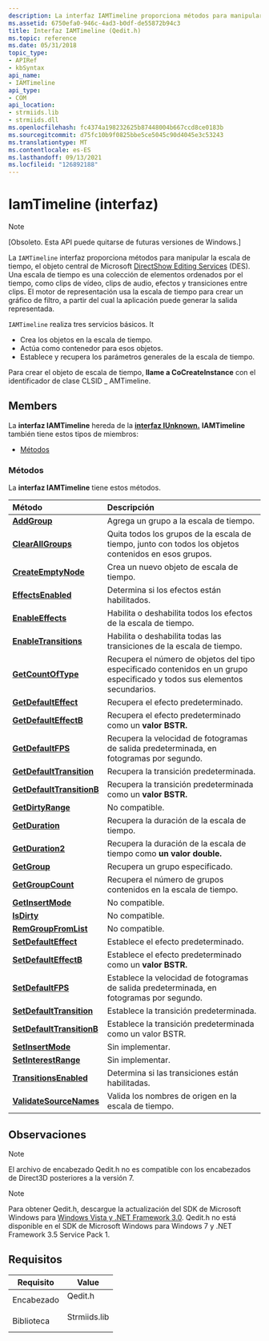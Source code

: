 ```yaml
---
description: La interfaz IAMTimeline proporciona métodos para manipular la escala de tiempo, el objeto central de Microsoft DirectShow Editing Services (DES).
ms.assetid: 6750efa0-946c-4ad3-b0df-de55872b94c3
title: Interfaz IAMTimeline (Qedit.h)
ms.topic: reference
ms.date: 05/31/2018
topic_type:
- APIRef
- kbSyntax
api_name:
- IAMTimeline
api_type:
- COM
api_location:
- strmiids.lib
- strmiids.dll
ms.openlocfilehash: fc4374a198232625b87448004b667ccd8ce0183b
ms.sourcegitcommit: d75fc10b9f0825bbe5ce5045c90d4045e3c53243
ms.translationtype: MT
ms.contentlocale: es-ES
ms.lasthandoff: 09/13/2021
ms.locfileid: "126892188"
---
```

# <a name="iamtimeline-interface"></a>IamTimeline (interfaz)

> [!Note]  
> \[Obsoleto. Esta API puede quitarse de futuras versiones de Windows.\]

 

La `IAMTimeline` interfaz proporciona métodos para manipular la escala de tiempo, el objeto central de Microsoft [DirectShow Editing Services](directshow-editing-services.md) (DES). Una escala de tiempo es una colección de elementos ordenados por el tiempo, como clips de vídeo, clips de audio, efectos y transiciones entre clips. El motor de representación usa la escala de tiempo para crear un gráfico de filtro, a partir del cual la aplicación puede generar la salida representada.

`IAMTimeline` realiza tres servicios básicos. It

-   Crea los objetos en la escala de tiempo.
-   Actúa como contenedor para esos objetos.
-   Establece y recupera los parámetros generales de la escala de tiempo.

Para crear el objeto de escala de tiempo, **llame a CoCreateInstance** con el identificador de clase CLSID \_ AMTimeline.

## <a name="members"></a>Members

La **interfaz IAMTimeline** hereda de la [**interfaz IUnknown.**](/windows/win32/api/unknwn/nn-unknwn-iunknown) **IAMTimeline** también tiene estos tipos de miembros:

-   [Métodos](#methods)

### <a name="methods"></a>Métodos

La **interfaz IAMTimeline** tiene estos métodos.



| Método                                                             | Descripción                                                                                                                       |
|:-------------------------------------------------------------------|:----------------------------------------------------------------------------------------------------------------------------------|
| [**AddGroup**](iamtimeline-addgroup.md)                           | Agrega un grupo a la escala de tiempo.<br/>                                                                                          |
| [**ClearAllGroups**](iamtimeline-clearallgroups.md)               | Quita todos los grupos de la escala de tiempo, junto con todos los objetos contenidos en esos grupos.<br/>                                |
| [**CreateEmptyNode**](iamtimeline-createemptynode.md)             | Crea un nuevo objeto de escala de tiempo.<br/>                                                                                         |
| [**EffectsEnabled**](iamtimeline-effectsenabled.md)               | Determina si los efectos están habilitados.<br/>                                                                                |
| [**EnableEffects**](iamtimeline-enableeffects.md)                 | Habilita o deshabilita todos los efectos de la escala de tiempo.<br/>                                                                       |
| [**EnableTransitions**](iamtimeline-enabletransitions.md)         | Habilita o deshabilita todas las transiciones de la escala de tiempo.<br/>                                                                   |
| [**GetCountOfType**](iamtimeline-getcountoftype.md)               | Recupera el número de objetos del tipo especificado contenidos en un grupo especificado y todos sus elementos secundarios.<br/> |
| [**GetDefaultEffect**](iamtimeline-getdefaulteffect.md)           | Recupera el efecto predeterminado.<br/>                                                                                          |
| [**GetDefaultEffectB**](iamtimeline-getdefaulteffectb.md)         | Recupera el efecto predeterminado como un **valor BSTR.**<br/>                                                                      |
| [**GetDefaultFPS**](iamtimeline-getdefaultfps.md)                 | Recupera la velocidad de fotogramas de salida predeterminada, en fotogramas por segundo.<br/>                                                         |
| [**GetDefaultTransition**](iamtimeline-getdefaulttransition.md)   | Recupera la transición predeterminada.<br/>                                                                                      |
| [**GetDefaultTransitionB**](iamtimeline-getdefaulttransitionb.md) | Recupera la transición predeterminada como un **valor BSTR.**<br/>                                                                  |
| [**GetDirtyRange**](iamtimeline-getdirtyrange.md)                 | No compatible.<br/>                                                                                                         |
| [**GetDuration**](iamtimeline-getduration.md)                     | Recupera la duración de la escala de tiempo.<br/>                                                                                       |
| [**GetDuration2**](iamtimeline-getduration2.md)                   | Recupera la duración de la escala de tiempo como **un valor double.**<br/>                                                                       |
| [**GetGroup**](iamtimeline-getgroup.md)                           | Recupera un grupo especificado.<br/>                                                                                           |
| [**GetGroupCount**](iamtimeline-getgroupcount.md)                 | Recupera el número de grupos contenidos en la escala de tiempo.<br/>                                                     |
| [**GetInsertMode**](iamtimeline-getinsertmode.md)                 | No compatible.<br/>                                                                                                         |
| [**IsDirty**](iamtimeline-isdirty.md)                             | No compatible.<br/>                                                                                                         |
| [**RemGroupFromList**](iamtimeline-remgroupfromlist.md)           | No compatible.<br/>                                                                                                         |
| [**SetDefaultEffect**](iamtimeline-setdefaulteffect.md)           | Establece el efecto predeterminado.<br/>                                                                                               |
| [**SetDefaultEffectB**](iamtimeline-setdefaulteffectb.md)         | Establece el efecto predeterminado como un **valor BSTR.**<br/>                                                                           |
| [**SetDefaultFPS**](iamtimeline-setdefaultfps.md)                 | Establece la velocidad de fotogramas de salida predeterminada, en fotogramas por segundo.<br/>                                                              |
| [**SetDefaultTransition**](iamtimeline-setdefaulttransition.md)   | Establece la transición predeterminada.<br/>                                                                                           |
| [**SetDefaultTransitionB**](iamtimeline-setdefaulttransitionb.md) | Establece la transición predeterminada como un valor BSTR.<br/>                                                                           |
| [**SetInsertMode**](iamtimeline-setinsertmode.md)                 | Sin implementar.<br/>                                                                                                       |
| [**SetInterestRange**](iamtimeline-setinterestrange.md)           | Sin implementar.<br/>                                                                                                       |
| [**TransitionsEnabled**](iamtimeline-transitionsenabled.md)       | Determina si las transiciones están habilitadas.<br/>                                                                            |
| [**ValidateSourceNames**](iamtimeline-validatesourcenames.md)     | Valida los nombres de origen en la escala de tiempo.<br/>                                                                                |



 

## <a name="remarks"></a>Observaciones

> [!Note]  
> El archivo de encabezado Qedit.h no es compatible con los encabezados de Direct3D posteriores a la versión 7.

 

> [!Note]  
> Para obtener Qedit.h, descargue la actualización del SDK de Microsoft Windows para [Windows Vista y .NET Framework 3.0](https://msdn.microsoft.com/windowsvista/bb980924.aspx). Qedit.h no está disponible en el SDK de Microsoft Windows para Windows 7 y .NET Framework 3.5 Service Pack 1.

 

## <a name="requirements"></a>Requisitos



| Requisito | Value |
|--------------------|-----------------------------------------------------------------------------------------|
| Encabezado<br/>  | <dl> <dt>Qedit.h</dt> </dl>      |
| Biblioteca<br/> | <dl> <dt>Strmiids.lib</dt> </dl> |



 

 
